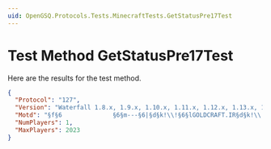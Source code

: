 ```yaml
---
uid: OpenGSQ.Protocols.Tests.MinecraftTests.GetStatusPre17Test
---
```


# Test Method GetStatusPre17Test

Here are the results for the test method.

```json
{
  "Protocol": "127",
  "Version": "Waterfall 1.8.x, 1.9.x, 1.10.x, 1.11.x, 1.12.x, 1.13.x, 1.14.x, 1.15.x, 1.16.x, 1.17.x, 1.18.x, 1.19.x, 1.20.x",
  "Motd": "§f§6              §6§m---§6|§d§k!\\!§6§lGOLDCRAFT.IR§d§k!\\!§6|§6§m---§1          §7v1.20.1",
  "NumPlayers": 1,
  "MaxPlayers": 2023
}
```
